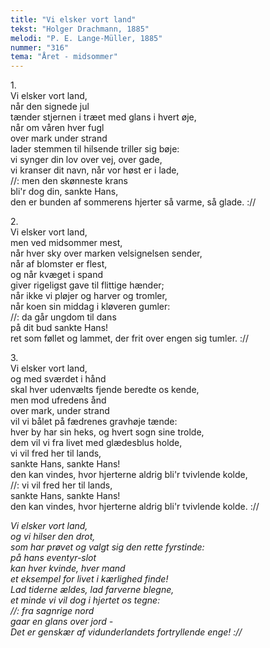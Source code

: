 ```yaml
---
title: "Vi elsker vort land"
tekst: "Holger Drachmann, 1885"
melodi: "P. E. Lange-Müller, 1885"
nummer: "316"
tema: "Året - midsommer"
---
```

1\.\
Vi elsker vort land,<br>
når den signede jul<br>
tænder stjernen i træet med glans i hvert øje,<br>
når om våren hver fugl<br>
over mark under strand<br>
lader stemmen til hilsende triller sig bøje:<br>
vi synger din lov over vej, over gade,<br>
vi kranser dit navn, når vor høst er i lade,<br>
//: men den skønneste krans<br>
bli'r dog din, sankte Hans,<br>
den er bunden af sommerens hjerter så varme, så glade. ://<br>

2\.\
Vi elsker vort land,<br>
men ved midsommer mest,<br>
når hver sky over marken velsignelsen sender,<br>
når af blomster er flest,<br>
og når kvæget i spand<br>
giver rigeligst gave til flittige hænder;<br>
når ikke vi pløjer og harver og tromler,<br>
når koen sin middag i kløveren gumler:<br>
//: da går ungdom til dans<br>
på dit bud sankte Hans!<br>
ret som føllet og lammet, der frit over engen sig tumler. ://<br>

3\.\
Vi elsker vort land,<br>
og med sværdet i hånd<br>
skal hver udenvælts fjende beredte os kende,<br>
men mod ufredens ånd<br>
over mark, under strand<br>
vil vi bålet på fædrenes gravhøje tænde:<br>
hver by har sin heks, og hvert sogn sine trolde,<br>
dem vil vi fra livet med glædesblus holde,<br>
vi vil fred her til lands,<br>
sankte Hans, sankte Hans!<br>
den kan vindes, hvor hjerterne aldrig bli'r tvivlende kolde,<br>
//: vi vil fred her til lands,<br>
sankte Hans, sankte Hans!<br>
den kan vindes, hvor hjerterne aldrig bli'r tvivlende kolde. ://<br>

*Vi elsker vort land,<br>
og vi hilser den drot,<br>
som har prøvet og valgt sig den rette fyrstinde:<br>
på hans eventyr-slot<br>
kan hver kvinde, hver mand<br>
et eksempel for livet i kærlighed finde!<br>
Lad tiderne ældes, lad farverne blegne,<br>
et minde vi vil dog i hjertet os tegne:<br>
//: fra sagnrige nord<br>
gaar en glans over jord -<br>
Det er genskær af vidunderlandets fortryllende enge! ://<br>*
